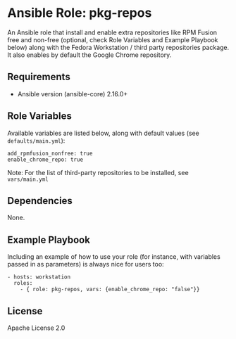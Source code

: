 # Ansible Role: pkg-repos

An Ansible role that install and enable extra repositories like RPM Fusion free and non-free (optional, check Role Variables and Example Playbook below) along with the Fedora Workstation / third party repositories package. It also enables by default the Google Chrome repository.

## Requirements

* Ansible version (ansible-core) 2.16.0+

## Role Variables

Available variables are listed below, along with default values (see `defaults/main.yml`):

    add_rpmfusion_nonfree: true
    enable_chrome_repo: true

Note: For the list of third-party repositories to be installed, see `vars/main.yml`

## Dependencies

None.

## Example Playbook

Including an example of how to use your role (for instance, with variables passed in as parameters) is always nice for users too:

    - hosts: workstation
      roles:
        - { role: pkg-repos, vars: {enable_chrome_repo: "false"}} 

## License

Apache License 2.0
